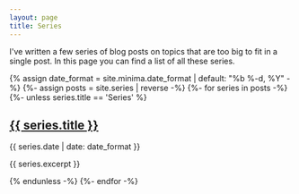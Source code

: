 ```yaml
---
layout: page
title: Series
---
```

I've written a few series of blog posts on topics that are too big to fit in a
single post. In this page you can find a list of all these series.

{% assign date_format = site.minima.date_format | default: "%b %-d, %Y" -%}
{%- assign posts = site.series | reverse -%}
{%- for series in posts -%}
  {%- unless series.title == 'Series' %}

  <h2><a href="{{ series.url | relative_url }}">{{ series.title }}</a></h2>
  <p class="post-meta">
    <time class="dt-published" datetime="{{ series.date | date_to_xmlschema }}">
      {{ series.date | date: date_format }}
    </time>
  </p>

  {{ series.excerpt }}

  {% endunless -%}
{%- endfor -%}
